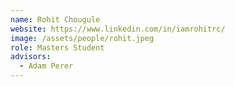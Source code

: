 ```yaml
---
name: Rohit Chougule
website: https://www.linkedin.com/in/iamrohitrc/
image: /assets/people/rohit.jpeg
role: Masters Student
advisors:
  - Adam Perer
---
```

